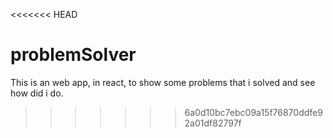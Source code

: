 <<<<<<< HEAD
# problemSolver
This is an web app, in react, to show some problems that i solved and see how did i do.
>>>>>>> 6a0d10bc7ebc09a15f76870ddfe92a01df82797f
